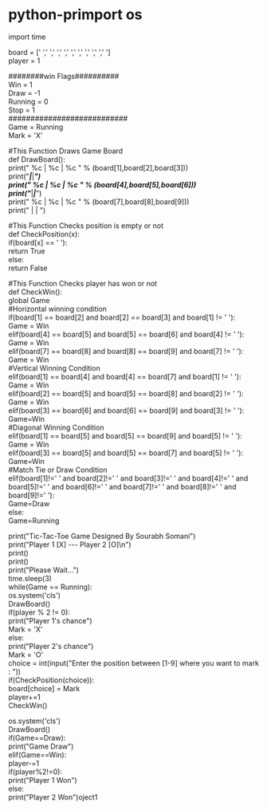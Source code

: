 # python-primport os    
import time    
    
board = [' ',' ',' ',' ',' ',' ',' ',' ',' ',' ']    
player = 1    
   
########win Flags##########    
Win = 1    
Draw = -1    
Running = 0    
Stop = 1    
###########################    
Game = Running    
Mark = 'X'    
   
#This Function Draws Game Board    
def DrawBoard():    
    print(" %c | %c | %c " % (board[1],board[2],board[3]))    
    print("___|___|___")    
    print(" %c | %c | %c " % (board[4],board[5],board[6]))    
    print("___|___|___")    
    print(" %c | %c | %c " % (board[7],board[8],board[9]))    
    print("   |   |   ")    
   
#This Function Checks position is empty or not    
def CheckPosition(x):    
    if(board[x] == ' '):    
        return True    
    else:    
        return False    
   
#This Function Checks player has won or not    
def CheckWin():    
    global Game    
    #Horizontal winning condition    
    if(board[1] == board[2] and board[2] == board[3] and board[1] != ' '):    
        Game = Win    
    elif(board[4] == board[5] and board[5] == board[6] and board[4] != ' '):    
        Game = Win    
    elif(board[7] == board[8] and board[8] == board[9] and board[7] != ' '):    
        Game = Win    
    #Vertical Winning Condition    
    elif(board[1] == board[4] and board[4] == board[7] and board[1] != ' '):    
        Game = Win    
    elif(board[2] == board[5] and board[5] == board[8] and board[2] != ' '):    
        Game = Win    
    elif(board[3] == board[6] and board[6] == board[9] and board[3] != ' '):    
        Game=Win    
    #Diagonal Winning Condition    
    elif(board[1] == board[5] and board[5] == board[9] and board[5] != ' '):    
        Game = Win    
    elif(board[3] == board[5] and board[5] == board[7] and board[5] != ' '):    
        Game=Win    
    #Match Tie or Draw Condition    
    elif(board[1]!=' ' and board[2]!=' ' and board[3]!=' ' and board[4]!=' ' and board[5]!=' ' and board[6]!=' ' and board[7]!=' ' and board[8]!=' ' and board[9]!=' '):    
        Game=Draw    
    else:            
        Game=Running    
    
print("Tic-Tac-Toe Game Designed By Sourabh Somani")    
print("Player 1 [X] --- Player 2 [O]\n")    
print()    
print()    
print("Please Wait...")    
time.sleep(3)    
while(Game == Running):    
    os.system('cls')    
    DrawBoard()    
    if(player % 2 != 0):    
        print("Player 1's chance")    
        Mark = 'X'    
    else:    
        print("Player 2's chance")    
        Mark = 'O'    
    choice = int(input("Enter the position between [1-9] where you want to mark : "))    
    if(CheckPosition(choice)):    
        board[choice] = Mark    
        player+=1    
        CheckWin()    
    
os.system('cls')    
DrawBoard()    
if(Game==Draw):    
    print("Game Draw")    
elif(Game==Win):    
    player-=1    
    if(player%2!=0):    
        print("Player 1 Won")    
    else:    
        print("Player 2 Won")oject1
